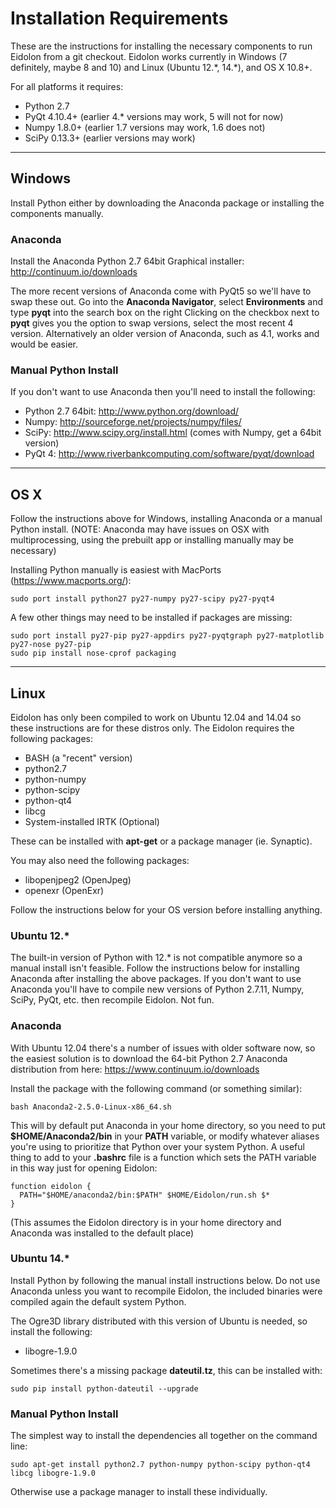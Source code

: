 # Installation Requirements

These are the instructions for installing the necessary components to run Eidolon from a git checkout.
Eidolon works currently in Windows (7 definitely, maybe 8 and 10) and Linux (Ubuntu 12.\*, 14.\*), and OS X 10.8+. 

For all platforms it requires:
 * Python 2.7
 * PyQt 4.10.4+ (earlier 4.\* versions may work, 5 will not for now)
 * Numpy 1.8.0+ (earlier 1.7 versions may work, 1.6 does not)
 * SciPy 0.13.3+ (earlier versions may work)

----

## Windows

Install Python either by downloading the Anaconda package or installing the components manually.

### Anaconda

Install the Anaconda Python 2.7 64bit Graphical installer: http://continuum.io/downloads

The more recent versions of Anaconda come with PyQt5 so we'll have to swap these out.
Go into the **Anaconda Navigator**, select **Environments** and type **pyqt** into the search box on the right
Clicking on the checkbox next to **pyqt** gives you the option to swap versions, select the most recent 4 version.
Alternatively an older version of Anaconda, such as 4.1, works and would be easier.

### Manual Python Install

If you don't want to use Anaconda then you'll need to install the following:

 * Python 2.7 64bit: http://www.python.org/download/
 * Numpy: http://sourceforge.net/projects/numpy/files/
 * SciPy: http://www.scipy.org/install.html (comes with Numpy, get a 64bit version)
 * PyQt 4: http://www.riverbankcomputing.com/software/pyqt/download

----

## OS X

Follow the instructions above for Windows, installing Anaconda or a manual Python install. (NOTE: Anaconda may have issues on OSX with multiprocessing, using the prebuilt app or installing manually may be necessary)

Installing Python manually is easiest with MacPorts (https://www.macports.org/):

    sudo port install python27 py27-numpy py27-scipy py27-pyqt4

A few other things may need to be installed if packages are missing:

    sudo port install py27-pip py27-appdirs py27-pyqtgraph py27-matplotlib py27-nose py27-pip
    sudo pip install nose-cprof packaging

----
## Linux

Eidolon has only been compiled to work on Ubuntu 12.04 and 14.04 so these instructions are for these distros only. The Eidolon requires the following packages:

 * BASH (a "recent" version)
 * python2.7
 * python-numpy
 * python-scipy
 * python-qt4
 * libcg
 * System-installed IRTK (Optional)

These can be installed with **apt-get** or a package manager (ie. Synaptic).

You may also need the following packages:

 * libopenjpeg2 (OpenJpeg)
 * openexr (OpenExr)

Follow the instructions below for your OS version before installing anything.

### Ubuntu 12.*

The built-in version of Python with 12.* is not compatible anymore so a manual install isn't feasible. Follow the instructions below for installing Anaconda after installing the above packages. If you don't want to use Anaconda you'll have to compile new versions of Python 2.7.11, Numpy, SciPy, PyQt, etc. then recompile Eidolon. Not fun.

### Anaconda

With Ubuntu 12.04 there's a number of issues with older software now, so the easiest solution is to download the 64-bit Python 2.7 Anaconda distribution from here: https://www.continuum.io/downloads

Install the package with the following command (or something similar):

    bash Anaconda2-2.5.0-Linux-x86_64.sh

This will by default put Anaconda in your home directory, so you need to put **$HOME/Anaconda2/bin** in your **PATH** variable, or modify whatever aliases you're using to prioritize that Python over your system Python. A useful thing to add to your **.bashrc** file is a function which sets the PATH variable in this way just for opening Eidolon:

    function eidolon {
      PATH="$HOME/anaconda2/bin:$PATH" $HOME/Eidolon/run.sh $*
    }

(This assumes the Eidolon directory is in your home directory and Anaconda was installed to the default place)

### Ubuntu 14.*

Install Python by following the manual install instructions below. Do not use Anaconda unless you want to recompile Eidolon, the included binaries were compiled again the default system Python.

The Ogre3D library distributed with this version of Ubuntu is needed, so install the following:

 * libogre-1.9.0

Sometimes there's a missing package **dateutil.tz**, this can be installed with:

    sudo pip install python-dateutil --upgrade

### Manual Python Install

The simplest way to install the dependencies all together on the command line:

    sudo apt-get install python2.7 python-numpy python-scipy python-qt4 libcg libogre-1.9.0

Otherwise use a package manager to install these individually.
